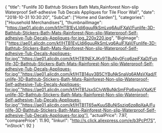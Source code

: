 {
	"title": "Funlife 3D Bathtub Stickers Bath Mats,Rainforest Non-slip Waterproof Self-adhesive Tub Decals Appliques for Tile Floor Wall",
	"date": "2018-10-31 10:30:20",
	"SubCat": ["Home and Garden"],
	"categories": ["Household Merchandises"],
	"thumbnailImage": "https://ae01.alicdn.com/kf/HTB1EyLldi6guuRkSmLyq6AulFXaV/Funlife-3D-Bathtub-Stickers-Bath-Mats-Rainforest-Non-slip-Waterproof-Self-adhesive-Tub-Decals-Appliques-for.jpg_220x220.jpg",
	"BigImage": ["https://ae01.alicdn.com/kf/HTB1EyLldi6guuRkSmLyq6AulFXaV/Funlife-3D-Bathtub-Stickers-Bath-Mats-Rainforest-Non-slip-Waterproof-Self-adhesive-Tub-Decals-Appliques-for.jpg","https://ae01.alicdn.com/kf/HTB1NEXJKv9TBuNjy0Fcq6zeiFXaD/Funlife-3D-Bathtub-Stickers-Bath-Mats-Rainforest-Non-slip-Waterproof-Self-adhesive-Tub-Decals-Appliques-for.jpg","https://ae01.alicdn.com/kf/HTB14uv3B5CYBuNkSnaVq6AMsVXad/Funlife-3D-Bathtub-Stickers-Bath-Mats-Rainforest-Non-slip-Waterproof-Self-adhesive-Tub-Decals-Appliques-for.jpg","https://ae01.alicdn.com/kf/HTB1JsxSClyWBuNkSmFPq6xguVXaK/Funlife-3D-Bathtub-Stickers-Bath-Mats-Rainforest-Non-slip-Waterproof-Self-adhesive-Tub-Decals-Appliques-for.jpg","https://ae01.alicdn.com/kf/HTB1T65wKuuSBuNjSsziq6zq8pXaA/Funlife-3D-Bathtub-Stickers-Bath-Mats-Rainforest-Non-slip-Waterproof-Self-adhesive-Tub-Decals-Appliques-for.jpg"],
	"actualPrice": 7.97,
	"comparePrice": 11.90,
	"linkurl": "http://s.click.aliexpress.com/e/b3PcPf7S",
	"inStock": 92
}
